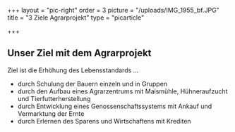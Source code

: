 +++
layout = "pic-right"
order = 3
picture = "/uploads/IMG_1955_bf.JPG"
title = "3 Ziele Agrarprojekt"
type = "picarticle"

+++
## **Unser Ziel mit dem Agrarprojekt**

Ziel ist die Erhöhung des Lebensstandards ...

* durch Schulung der Bauern einzeln und in Gruppen
* durch den Aufbau eines Agrarzentrums mit Maismühle, Hühneraufzucht und Tierfutterherstellung
* durch Entwicklung eines Genossenschaftssystems mit Ankauf und Vermarktung der Ernte
* durch Erlernen des Sparens und Wirtschaftens mit Krediten